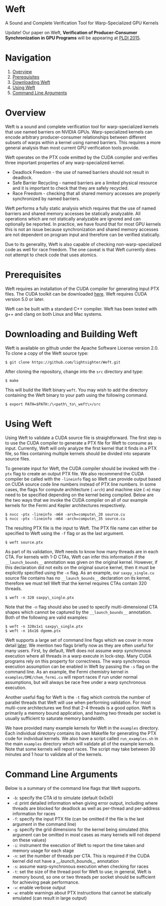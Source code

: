 Weft
====

A Sound and Complete Verification Tool for Warp-Specialized GPU Kernels

Update! Our paper on Weft, **Verification of Producer-Consumer
Synchronization in GPU Programs** will be appearing at
[PLDI 2015](http://conf.researchr.org/home/pldi2015).

Navigation
====

1. [Overview](#overview)
2. [Prerequisites](#prerequisites)
3. [Downloading Weft](#downloading-and-building-weft)
4. [Using Weft](#using-weft)
5. [Command Line Arguments](#command-line-arguments)

Overview
====

Weft is a sound and complete verification tool for warp-specialized 
kernels that use named barriers on NVIDIA GPUs. Warp-specialized 
kernels can encode arbitrary producer-consumer relationships between 
different subsets of warps within a kernel using named barriers.
This requires a more general analysis than most current GPU verification
tools provide.

Weft operates on the PTX code emitted by the CUDA compiler and verifies 
three important properties of any warp-specialized kernel.

 * Deadlock Freedom - the use of named barriers should not result in deadlock.
 * Safe Barrier Recycling - named barriers are a limited physical resource
                            and it is important to check that they are
                            safely recycled.
 * Race Freedom - checking that all shared memory accesses are properly
                  synchronized by named barriers.

Weft performs a fully static analysis which requires that the use of 
named barriers and shared memory accesses be statically analyzable.
All operations which are not statically analyzable are ignored and 
can optionally be reported. In practice, we have found that for most 
GPU kernels this is not an issue because synchronization and shared 
memory accesses are not dependent on program input and therefore
can be verified statically.

Due to its generality, Weft is also capable of checking non-warp-specialized
code as well for race freedom. The one caveat is that Weft currently
does not attempt to check code that uses atomics.

Prerequisites
====

Weft requires an installation of the CUDA compiler for generating
input PTX files. The CUDA toolkit can be downloaded 
[here](https://developer.nvidia.com/cuda-downloads). Weft requires
CUDA version 5.0 or later.

Weft can be built with a standard C++ compiler. Weft has been tested
with g++ and clang on both Linux and Mac systems.

Downloading and Building Weft
====

Weft is available on github under the Apache Software License
version 2.0. To clone a copy of the Weft source type:

    $ git clone https://github.com/lightsighter/Weft.git

After cloning the repository, change into the `src` directory
and type:

    $ make

This will build the Weft binary `weft`. You may wish to add the 
directory containing the Weft binary to your path using the
following command.

    $ export PATH=$PATH:/\<path\_to\_weft\>/src

Using Weft
====

Using Weft to validate a CUDA source file is straightforward.
The first step is to use the CUDA compiler to generate a PTX
file for Weft to consume as input. Currently, Weft will only
analyze the first kernel that it finds in a PTX file, so files
containing multiple kernels should be divided into separate
source files.

To generate input for Weft, the CUDA compiler should be
invoked with the `-ptx` flag to create an output PTX file.
We also recommend the CUDA compiler be called with the 
`-lineinfo` flag so Weft can provide output based on CUDA 
source code line numbers instead of PTX line numbers. In 
some cases, the flags for compute architecture (`-arch`) and 
machine size (`-m`) may need to be specified depending on the
kernel being compiled. Below are the two ways that we invoke 
the CUDA compiler on all of our example kernels for the
Fermi and Kepler architectures respectively.

    $ nvcc -ptx -lineinfo -m64 -arch=compute\_20 source.cu
    $ nvcc -ptx -lineinfo -m64 -arch=compute\_35 source.cu

The resulting PTX file is the input to Weft. The PTX file name
can either be specified to Weft using the `-f` flag or as the
last argument.

    $ weft source.ptx

As part of its validation, Weft needs to know how many threads
are in each CTA. For kernels with 1-D CTAs, Weft can infer this
information if the `__launch_bounds__` annotation was given on
the original kernel. However, if this declaration did not exits on
the original source kernel, then it must be explicitly specified
using the `-n` flag. As an example, our `saxpy_single.cu` source
file contains has no `__launch_bounds__` declaration on its
kernel, therefore we must tell Weft that the kernel requires CTAs
contain 320 threads.

    $ weft -n 320 saxpy\_single.ptx

Note that the `-n` flag should also be used to specify multi-dimensional
CTA shapes which cannot be captured by the `__launch_bounds__` 
annotation. Both of the following are valid examples:

    $ weft -n 320x1x1 saxpy\_single.ptx
    $ weft -n 16x16 dgemm.ptx

Weft supports a large set of command line flags which we cover in
more detail [later](#command-line-arguments). We mention two flags
briefly now as they are often useful for many users. First, by default,
Weft does not assume <em>warp synchronous</em> execution where all
threads in a warp execute in lock-step. Many CUDA programs rely on 
this property for correctness. The warp synchronous execution assumption
can be enabled in Weft by passing the `-s` flag on the command line.
As an example, the Fermi chemistry kernel in `examples/DME/chem_fermi.cu`
will report races if run under normal assumptions, but will always be 
race free under a warp synchronous execution.

Another useful flag for Weft is the `-t` flag which controls the 
number of parallel threads that Weft will use when performing validation.
For most multi-core architectures we find that 2-4 threads is a good
option. Weft is primarily a memory bound application, and having two
threads per socket is usually sufficient to saturate memory bandwidth.

We have provided many example kernels for Weft in the `examples` 
directory. Each individual directory contains its own Makefile for
generating the PTX code for individual kernels. We also have a script 
called `run_examples.sh` in the main `examples` directory which will 
validate all of the example kernels. Note that some kernels will 
report races. The script may take between 30 minutes
and 1 hour to validate all of the kernels.

Command Line Arguments
====

Below is a summary of the command line flags that Weft supports.

 * `-b`: specify the CTA id to simulate (default 0x0x0)
 * `-d`: print detailed information when giving error output,
                including where threads are blocked for deadlock as
                well as per-thread and per-address information for races
 * `-f`: specify the input PTX file (can be omitted if 
                the file is the last argument in the command line)
 * `-g`: specify the grid dimensions for the kernel being simulated
                (this argument can be omitted in most cases as many kernels
                will not depend on these values)
 * `-i`: instrument the execution of Weft to report the
                time taken and memory usage for each stage
 * `-n`: set the number of threads per CTA. This is required
                if the CUDA kernel did not have a 
                <em>\_\_launch_bounds\_\_</em> annotation
 * `-s`: assume warp-synchronous execution when checking for races
 * `-t`: set the size of the thread pool for Weft to use; in
                general, Weft is memory bound, so one or two threads per socket
                should be sufficient for achieving peak performance.
 * `-v`: enable verbose output
 * `-w`: enable warnings about PTX instructions that cannot be
                statically emulated (can result in large output)

